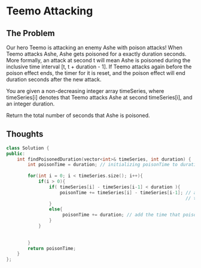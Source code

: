 # Teemo Attacking

## The Problem
Our hero Teemo is attacking an enemy Ashe with poison attacks! When Teemo attacks Ashe, Ashe gets poisoned for a exactly duration seconds. More formally, an attack at second t will mean Ashe is poisoned during the inclusive time interval [t, t + duration - 1]. If Teemo attacks again before the poison effect ends, the timer for it is reset, and the poison effect will end duration seconds after the new attack.

You are given a non-decreasing integer array timeSeries, where timeSeries[i] denotes that Teemo attacks Ashe at second timeSeries[i], and an integer duration.

Return the total number of seconds that Ashe is poisoned.

## Thoughts
```c++
class Solution {
public:
    int findPoisonedDuration(vector<int>& timeSeries, int duration) {
        int poisonTime = duration; // initializing poisonTime to duration since the first attack is bound to happen
        
        for(int i = 0; i < timeSeries.size(); i++){
            if(i > 0){
                if( timeSeries[i] - timeSeries[i-1] < duration ){
                    poisonTime += timeSeries[i] - timeSeries[i-1]; // add only the amount of time 
                                                                   // that passed before getting attacked again
                }
                else{
                     poisonTime += duration; // add the time that poisoned
                }
            }
            
            
        }
        return poisonTime;
    }
};
```
